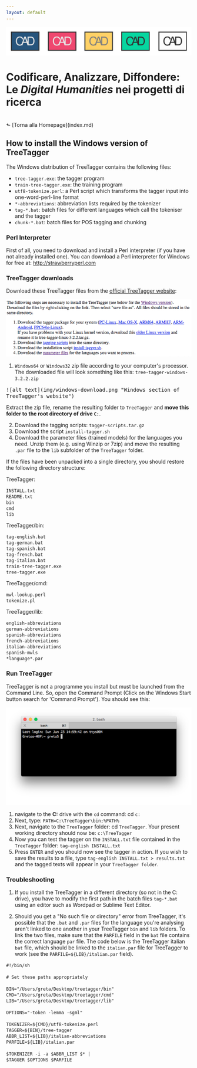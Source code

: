 ```yaml
---
layout: default
---
```


![CAD-logo](assets/img/CAD-logo-long.png)

# Codificare, Analizzare, Diffondere: <br />Le *Digital Humanities* nei progetti di ricerca
<br/>
&#11025; [Torna alla Homepage](index.md)
<br/>

## How to install the Windows version of TreeTagger                     

The Windows distribution of TreeTagger contains the following files:

- `tree-tagger.exe`: the tagger program
- `train-tree-tagger.exe`: the training program
- `utf8-tokenize.perl`: a Perl script which transforms the tagger input
into one-word-perl-line format
- `*-abbreviations`: abbreviation lists required by the tokenizer
- `tag-*.bat`: batch files for different languages which call the tokeniser and the tagger 
- `chunk-*.bat`: batch files for POS tagging and chunking


### Perl Interpreter

First of all, you need to download and install a Perl interpreter (if you have not already installed one). You can download a Perl interpreter for Windows for free at: <a href="http://strawberryperl.com" target="_blank" title="Opens in new tab">http://strawberryperl.com</a>

### TreeTagger downloads

Download these TreeTagger files from the [official TreeTagger website](https://www.cis.uni-muenchen.de/~schmid/tools/TreeTagger/):

![alt text](img/treetagger-files.png "TreeTagger files to download")

1. `Windows64` or `Windows32` zip file according to your computer's processor. The downloaded file will look something like this: `tree-tagger-windows-3.2.2.zip`

<kbd>
![alt text](img/windows-download.png "Windows section of TreeTagger's website")
</kbd>

Extract the zip file, rename the resulting folder to `TreeTagger` and **move this folder to the root directory of drive `C:`**.

2. Download the tagging scripts: `tagger-scripts.tar.gz`
3. Download the script `install-tagger.sh`
4. Download the parameter files (trained models) for the languages you need. Unzip them (e.g. using Winzip or 7zip) and move the resulting `.par` file to the `lib` subfolder of the `TreeTagger` folder.


If the files have been unpacked into a single directory, you should
restore the following directory structure:

TreeTagger:

```
INSTALL.txt
README.txt
bin 
cmd
lib
```

TreeTagger/bin:

```
tag-english.bat
tag-german.bat 
tag-spanish.bat        
tag-french.bat    
tag-italian.bat
train-tree-tagger.exe
tree-tagger.exe
```

TreeTagger/cmd:

```
mwl-lookup.perl
tokenize.pl
```

TreeTagger/lib:

```
english-abbreviations 
german-abbreviations   
spanish-abbreviations
french-abbreviations   
italian-abbreviations 
spanish-mwls  
*language*.par
```


### Run TreeTagger

TreeTagger is not a programme you install but must be launched from the Command Line. So, open the Command Prompt (Click on the Windows Start button search for 'Command Prompt'). You should see this:

![alt text](img/terminal.png "Command Prompt window")

1. navigate to the **C:** drive with the `cd` command: cd `c:`
2. Next, type: `PATH=C:\TreeTagger\bin;%PATH%`
3. Next, navigate to the `TreeTagger` folder: cd `TreeTagger`. Your present working directory should now be: `c:\TreeTagger`
4. Now you can test the tagger on the `INSTALL.txt` file contained in the `TreeTagger` folder: 
   `tag-english INSTALL.txt`
5. Press `ENTER` and you should now see the tagger in action. If you wish to save the results to a file, type `tag-english INSTALL.txt > results.txt` and the tagged texts will appear in your `TreeTagger folder`.


### Troubleshooting

1. If you install the TreeTagger in a different directory (so not in the C: drive), you have to modify the first path in the batch files `tag-*.bat` using an editor such as Wordpad or Sublime Text Editor.

2. Should you get a "No such file or directory" error from TreeTagger, it's possible that the `.bat` and `.par` files for the language you're analysing aren't linked to one another in your TreeTagger `bin` and `lib` folders. To link the two files, make sure that the `PARFILE` field in the `bat` file contains the correct language `par` file. The code below is the TreeTagger italian `bat` file, which should be linked to the `italian.par` file for TreeTagger to work (see the `PARFILE=${LIB}/italian.par` field).

```
#!/bin/sh

# Set these paths appropriately

BIN="/Users/greta/Desktop/treetagger/bin"
CMD="/Users/greta/Desktop/treetagger/cmd"
LIB="/Users/greta/Desktop/treetagger/lib"

OPTIONS="-token -lemma -sgml"

TOKENIZER=${CMD}/utf8-tokenize.perl
TAGGER=${BIN}/tree-tagger
ABBR_LIST=${LIB}/italian-abbreviations
PARFILE=${LIB}/italian.par

$TOKENIZER -i -a $ABBR_LIST $* |
$TAGGER $OPTIONS $PARFILE
```